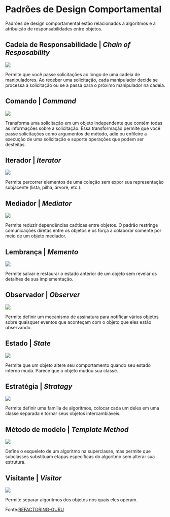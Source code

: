 # Padrões de Design Comportamental
Padrões de design comportamental estão relacionados a algoritmos e à atribuição de responsabilidades entre objetos.

## Cadeia de Responsabilidade | *Chain of Resposability*
![](https://refactoring.guru/images/patterns/cards/chain-of-responsibility-mini.png?id=36d85eba8d14986f053123de17aac7a7)

Permite que você passe solicitações ao longo de uma cadeia de manipuladores. Ao receber uma solicitação, cada manipulador decide se processa a solicitação ou se a passa para o próximo manipulador na cadeia.


## Comando | *Command*
![](https://refactoring.guru/images/patterns/cards/command-mini.png?id=b149eda017c0583c1e92343b83cfb1eb)

Transforma uma solicitação em um objeto independente que contém todas as informações sobre a solicitação. Essa transformação permite que você passe solicitações como argumentos de método, adie ou enfileire a execução de uma solicitação e suporte operações que podem ser desfeitas.


## Iterador | *Iterator*
![](https://refactoring.guru/images/patterns/cards/iterator-mini.png?id=76c28bb48f997b36965983dd2b41f02e)

Permite percorrer elementos de uma coleção sem expor sua representação subjacente (lista, pilha, árvore, etc.).


## Mediador | *Mediator*
![](https://refactoring.guru/images/patterns/cards/mediator-mini.png?id=a7e43ee8e17e4474737b1fcb3201d7ba)

Permite reduzir dependências caóticas entre objetos. O padrão restringe comunicações diretas entre os objetos e os força a colaborar somente por meio de um objeto mediador.


## Lembrança | *Memento*
![](https://refactoring.guru/images/patterns/cards/memento-mini.png?id=8b2ea4dc2c5d15775a654808cc9de099)

Permite salvar e restaurar o estado anterior de um objeto sem revelar os detalhes de sua implementação.


## Observador | *Observer*
![](https://refactoring.guru/images/patterns/cards/observer-mini.png?id=fd2081ab1cff29c60b499bcf6a62786a)

Permite definir um mecanismo de assinatura para notificar vários objetos sobre quaisquer eventos que aconteçam com o objeto que eles estão observando.


## Estado | *State*
![](https://refactoring.guru/images/patterns/cards/state-mini.png?id=f4018837e0641d1dade756b6678fd4ee)

Permite que um objeto altere seu comportamento quando seu estado interno muda. Parece que o objeto mudou sua classe.


## Estratégia | *Stratagy*
![](https://refactoring.guru/images/patterns/cards/strategy-mini.png?id=d38abee4fb6f2aed909d262bdadca936)

Permite definir uma família de algoritmos, colocar cada um deles em uma classe separada e tornar seus objetos intercambiáveis.


## Método de modelo | *Template Method*
![](https://refactoring.guru/images/patterns/cards/template-method-mini.png?id=9f200248d88026d8e79d0f3dae411ab4)

Define o esqueleto de um algoritmo na superclasse, mas permite que subclasses substituam etapas específicas do algoritmo sem alterar sua estrutura.


## Visitante | *Visitor*
![](https://refactoring.guru/images/patterns/cards/visitor-mini.png?id=854a35a62963bec1d75eab996918989b)

Permite separar algoritmos dos objetos nos quais eles operam.


Fonte:[REFACTORING-GURU](https://refactoring-guru.translate.goog/design-patterns/behavioral-patterns?_x_tr_sl=en&_x_tr_tl=pt&_x_tr_hl=pt&_x_tr_pto=tc)
